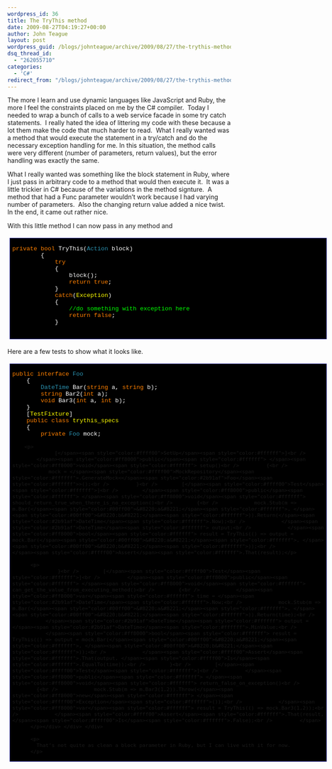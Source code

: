 ```yaml
---
wordpress_id: 36
title: The TryThis method
date: 2009-08-27T04:19:27+00:00
author: John Teague
layout: post
wordpress_guid: /blogs/johnteague/archive/2009/08/27/the-trythis-method.aspx
dsq_thread_id:
  - "262055710"
categories:
  - 'C#'
redirect_from: "/blogs/johnteague/archive/2009/08/27/the-trythis-method.aspx/"
---
```

The more I learn and use dynamic languages like JavaScript and Ruby, the more I feel the constraints placed on me by the C# compiler.&#160; Today I needed to wrap a bunch of calls to a web service facade in some try catch statements.&#160; I really hated the idea of littering my code with these because a lot them make the code that much harder to read.&#160; What I really wanted was a method that would execute the statement in a try/catch and do the necessary exception handling for me. In this situation, the method calls were very different (number of parameters, return values), but the error handling was exactly the same.

What I really wanted was something like the block statement in Ruby, where I just pass in arbitrary code to a method that would then execute it.&#160; It was a little trickier in C# because of the variations in the method signture.&#160; A method that had a Func parameter wouldn’t work because I had varying number of parameters.&#160; Also the changing return value added a nice twist.&#160; In the end, it came out rather nice.

With this little method I can now pass in any method and 

<div style="padding-bottom: 5px;padding-left: 5px;width: 715px;padding-right: 5px;float: none;margin-left: auto;margin-right: auto;padding-top: 5px" class="wlWriterEditableSmartContent">
  <div style="border: #000080 1px solid;font-family: 'Courier New', Courier, Monospace;font-size: 10pt">
    <div style="background-color: #000000;overflow: scroll;padding: 2px 5px">
      <p>
        <span style="background:#000000;color:#ffffff"> </span><span style="color:#ff8000">private</span><span style="color:#ffffff"> </span><span style="color:#ff8000">bool</span><span style="color:#ffffff"> TryThis(</span><span style="color:#2b91af">Action</span><span style="color:#ffffff"> block)<br />         {<br />             </span><span style="color:#ff8000">try<br /> </span><span style="color:#ffffff">            {<br />                 block();<br />                 </span><span style="color:#ff8000">return</span><span style="color:#ffffff"> </span><span style="color:#ff8000">true</span><span style="color:#ffffff">;<br />             }<br />             </span><span style="color:#ff8000">catch</span><span style="color:#ffffff">(</span><span style="color:#ffff00">Exception</span><span style="color:#ffffff">)<br />             {<br />                 </span><span style="color:#00ff00">//do something with exception here<br /> </span><span style="color:#ffffff">                </span><span style="color:#ff8000">return</span><span style="color:#ffffff"> </span><span style="color:#ff8000">false</span><span style="color:#ffffff">;<br />             }<br />         </span>
      </p>
    </div>
  </div>
</div>

Here are a few tests to show what it looks like.</p> 

<div style="padding-bottom: 5px;padding-left: 5px;width: 715px;padding-right: 5px;float: none;margin-left: auto;margin-right: auto;padding-top: 5px" class="wlWriterEditableSmartContent">
  <div style="border: #000080 1px solid;font-family: 'Courier New', Courier, Monospace;font-size: 10pt">
    <div style="background-color: #000000;overflow: scroll;padding: 2px 5px">
      <p>
        <span style="background:#000000;color:#ff8000">public</span><span style="color:#ffffff"> </span><span style="color:#ff8000">interface</span><span style="color:#ffffff"> </span><span style="color:#2b91af">Foo<br /> </span><span style="color:#ffffff">    {<br />         </span><span style="color:#2b91af">DateTime</span><span style="color:#ffffff"> Bar(</span><span style="color:#ff8000">string</span><span style="color:#ffffff"> a, </span><span style="color:#ff8000">string</span><span style="color:#ffffff"> b);<br />         </span><span style="color:#ff8000">string</span><span style="color:#ffffff"> Bar2(</span><span style="color:#ff8000">int</span><span style="color:#ffffff"> a);<br />         </span><span style="color:#ff8000">void</span><span style="color:#ffffff"> Bar3(</span><span style="color:#ff8000">int</span><span style="color:#ffffff"> a, </span><span style="color:#ff8000">int</span><span style="color:#ffffff"> b);<br />     }<br />     [</span><span style="color:#ffff00">TestFixture</span><span style="color:#ffffff">]<br />     </span><span style="color:#ff8000">public</span><span style="color:#ffffff"> </span><span style="color:#ff8000">class</span><span style="color:#ffffff"> </span><span style="color:#ffff00">trythis_specs<br /> </span><span style="color:#ffffff">    {<br />         </span><span style="color:#ff8000">private</span><span style="color:#ffffff"> </span><span style="color:#2b91af">Foo</span><span style="color:#ffffff"> mock;</p> 
        
        <p>
                  [</span><span style="color:#ffff00">SetUp</span><span style="color:#ffffff">]<br />         </span><span style="color:#ff8000">public</span><span style="color:#ffffff"> </span><span style="color:#ff8000">void</span><span style="color:#ffffff"> setup()<br />         {<br />             mock = </span><span style="color:#ffff00">MockRepository</span><span style="color:#ffffff">.GenerateMock<</span><span style="color:#2b91af">Foo</span><span style="color:#ffffff">>();<br />         }<br />        [</span><span style="color:#ffff00">Test</span><span style="color:#ffffff">]<br />        </span><span style="color:#ff8000">public</span><span style="color:#ffffff"> </span><span style="color:#ff8000">void</span><span style="color:#ffffff"> should_return_true_when_there_is_no_exception()<br />        {<br />            mock.Stub(m => m.Bar(</span><span style="color:#00ff00">&#8220;a&#8221;</span><span style="color:#ffffff">, </span><span style="color:#00ff00">&#8220;b&#8221;</span><span style="color:#ffffff">)).Return(</span><span style="color:#2b91af">DateTime</span><span style="color:#ffffff">.Now);<br />            </span><span style="color:#2b91af">DateTime</span><span style="color:#ffffff"> output;<br />            </span><span style="color:#ff8000">bool</span><span style="color:#ffffff"> result = TryThis(() => output = mock.Bar(</span><span style="color:#00ff00">&#8220;a&#8221;</span><span style="color:#ffffff">, </span><span style="color:#00ff00">&#8220;b&#8221;</span><span style="color:#ffffff">));<br />            </span><span style="color:#ffff00">Assert</span><span style="color:#ffffff">.That(result);</p> 
          
          <p>
                   }<br />        [</span><span style="color:#ffff00">Test</span><span style="color:#ffffff">]<br />         </span><span style="color:#ff8000">public</span><span style="color:#ffffff"> </span><span style="color:#ff8000">void</span><span style="color:#ffffff"> can_get_the_value_from_executing_method()<br />        {<br />            </span><span style="color:#ff8000">var</span><span style="color:#ffffff"> time = </span><span style="color:#2b91af">DateTime</span><span style="color:#ffffff">.Now;<br />            mock.Stub(m => m.Bar(</span><span style="color:#00ff00">&#8220;a&#8221;</span><span style="color:#ffffff">, </span><span style="color:#00ff00">&#8220;b&#8221;</span><span style="color:#ffffff">)).Return(time);<br />            </span><span style="color:#2b91af">DateTime</span><span style="color:#ffffff"> output = </span><span style="color:#2b91af">DateTime</span><span style="color:#ffffff">.MinValue;<br />            </span><span style="color:#ff8000">bool</span><span style="color:#ffffff"> result = TryThis(() => output = mock.Bar(</span><span style="color:#00ff00">&#8220;a&#8221;</span><span style="color:#ffffff">, </span><span style="color:#00ff00">&#8220;b&#8221;</span><span style="color:#ffffff">));<br />            </span><span style="color:#ffff00">Assert</span><span style="color:#ffffff">.That(output, </span><span style="color:#ffff00">Is</span><span style="color:#ffffff">.EqualTo(time));<br />        }<br />        [</span><span style="color:#ffff00">Test</span><span style="color:#ffffff">]<br />         </span><span style="color:#ff8000">public</span><span style="color:#ffffff"> </span><span style="color:#ff8000">void</span><span style="color:#ffffff"> return_false_on_exception()<br />         {<br />            mock.Stub(m => m.Bar3(1,2)).Throw(</span><span style="color:#ff8000">new</span><span style="color:#ffffff"> </span><span style="color:#ffff00">Exception</span><span style="color:#ffffff">());<br />            </span><span style="color:#ff8000">var</span><span style="color:#ffffff"> result = TryThis(() => mock.Bar3(1,2));<br />            </span><span style="color:#ffff00">Assert</span><span style="color:#ffffff">.That(result, </span><span style="color:#ffff00">Is</span><span style="color:#ffffff">.False);<br />         </span>
          </p></div> </div> </div> 
          
          <p>
            That’s not quite as clean a block parameter in Ruby, but I can live with it for now.
          </p>